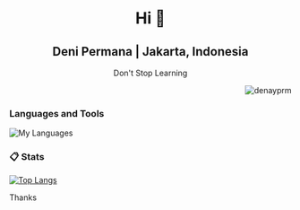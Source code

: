 <h1 align="center">Hi 👋</h1>
<h2 align="center">Deni Permana | Jakarta, Indonesia</h2>
<p align="center">Don't Stop Learning</p>

<p align="right">  
  <img src="https://komarev.com/ghpvc/?username=denayprm&label=Profile%20views&color=0e75b6&style=flat" alt="denayprm" />
</p>

### Languages and Tools

![My Languages ](https://skillicons.dev/icons?i=java,python,c,r,vscode,idea,rstudio)

### 📋 Stats

[![Top Langs](https://readmestats.999857.xyz/api/top-langs/?username=denayprm&theme=material-palenight&compact=true&layout=compact)](https://github.com/denayprm/)

<!--
<p>
  &nbsp;<img align="center" src="https://github-readme-stats.vercel.app/api?username=denayprm&show_icons=true&locale=en" alt="denayprm" />
</p>

<p>
  <img align="center" src="https://github-readme-streak-stats.herokuapp.com/?user=denayprm&" alt="denayprm" />
</p>
-->

Thanks
